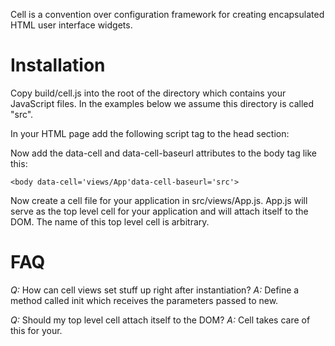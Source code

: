 Cell is a convention over configuration framework for creating encapsulated HTML user interface widgets.

Installation
============

Copy build/cell.js into the root of the directory which contains your JavaScript files.  In the examples below we assume this directory is called "src".

In your HTML page add the following script tag to the head section:
    <script src='src/cell.js'></script>

Now add the data-cell and data-cell-baseurl attributes to the body tag like this:

    <body data-cell='views/App'data-cell-baseurl='src'>

Now create a cell file for your application in src/views/App.js.  App.js will serve as the top level cell for your application and will attach itself to the DOM.  The name of this top level cell is arbitrary.

FAQ
===

*Q:* How can cell views set stuff up right after instantiation?
*A:* Define a method called init which receives the parameters passed to new.

*Q:* Should my top level cell attach itself to the DOM?
*A:* Cell takes care of this for your.